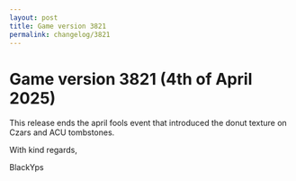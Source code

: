 ```yaml
---
layout: post
title: Game version 3821
permalink: changelog/3821
---
```



# Game version 3821 (4th of April 2025)

This release ends the april fools event that introduced the donut texture on Czars and ACU tombstones.

With kind regards,

BlackYps
